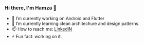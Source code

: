 ### Hi there, I'm Hamza 👋

<!--
**hamza1772/hamza1772** is a ✨ _special_ ✨ repository because its `README.md` (this file) appears on your GitHub profile.

Here are some ideas to get you started:
- 🤔 I’m looking for help with ...
- 💬 Ask me about ...
- 👯 I’m looking to collaborate on ...
- 😄 Pronouns: ...
-->

- 🔭 I’m currently working on Android and Flutter
- 🌱 I’m currently learning clean architechure and design patterns.
- 📫 How to reach me: [LinkedIN](https://www.linkedin.com/in/hamza-khan-534964140)
- ⚡ Fun fact: working on it.

